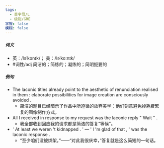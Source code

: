 ```yaml
---
tags:
  - 首字母/L
  - 级别/GRE
掌握: false
模糊: false
---
```

##### 词义
- 英：/ləˈkɒnɪk/； 美：/ləˈkɑːnɪk/
- #词性/adj  简洁的；简练的；凝练的；简明扼要的
##### 例句
- The laconic titles already point to the aesthetic of renunciation realised in them : elaborate possibilities for image creation are consciously avoided .
	- 简洁的题目已经暗示了作品中所遵循的放弃美学：他们刻意避免掉耗费繁复的图像制作方式。
- All I received in response to my request was the laconic reply " Wait " .
	- 我全部收到回应我的请求都是简洁的答复“等候”。
- ' At least we weren 't kidnapped . ' — ' I 'm glad of that , ' was the laconic response .
	- “至少咱们没被绑架。”——“对此我很庆幸，”答复就是这么简短的一句话。
